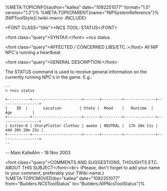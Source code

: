 %META:TOPICINFO{author=\"kallea\" date=\"1092251077\" format=\"1.0\"
version=\"1.3\"}% %META:TOPICPARENT{name=\"NIPSystemReference\"}%
[NIPToolStyle]{.twiki-macro .INCLUDE}

\<FONT CLASS=\"title\"\>+NCS TOOL: STATUS\</FONT\>

\<font class=\"query\"\>SYNTAX:\</font\> +ncs status

\<font class=\"query\"\>AFFECTED / CONCERNED LIBS/ETC.:\</font\> All NIP
NPC\'s running a heartbeat.

\<font class=\"query\"\>GENERAL DESCRIPTION:\</font\>

The STATUS command is used to receive general information on the
currently running NPC\'s in the game. E.g.:

    --
    > +ncs status

    +----------+----------------------+-------+---------+--------------+-----------------+
    |    ID  |       Location        | State |  Mood    |   Runtime  |       Age         |
    +----------+----------------------+-------+---------+--------------+-----------------+
    | kitten-0 | StoryPlotter Clothos | awake | NEUTRAL |  17h 38m 11s | 44d 20h 28m 23s |
    +----------+----------------------+-------+---------+--------------+-----------------+
    --

\-- Main.KalleAlm - 18 Nov 2003

\<font class=\"query\"\>COMMENTS AND SUGGESTIONS, THOUGHTS ETC. ABOUT
THIS SUBJECT\</font\>\<br\> (Please, don\'t forget to add your name to
your comment, preferably your TWiki-name.)
%META:TOPICMOVED{by=\"kallea\" date=\"1092251077\"
from=\"Builders.NCSToolStatus\" to=\"Builders.NIPNcsToolStatus\"}%
